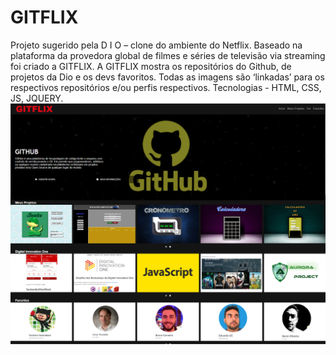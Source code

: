 # GITFLIX
Projeto sugerido pela D I O – clone do ambiente do Netflix.
Baseado na plataforma da provedora global de filmes e séries de televisão via streaming foi criado a GITFLIX. A GITFLIX mostra os repositórios do Github, de projetos da Dio e os devs favoritos.
Todas as imagens são ‘linkadas’ para os respectivos repositórios e/ou perfis respectivos.
Tecnologias - HTML, CSS, JS, JQUERY.
![gitflix](https://github.com/Marco-Jardim872/GITFLIX/blob/main/img/cap.png)
